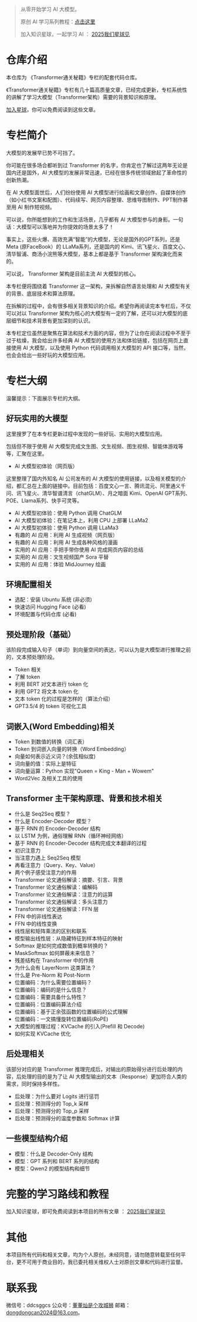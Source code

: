 > 从零开始学习 AI 大模型。
> 
> 原创 AI 学习系列教程：[点击这里](https://www.yuque.com/yuqueyonghupftxbc/ai100/wvyi8axax45piuxq)
> 
> 加入知识星球，一起学习 AI ： [2025我们星球见](https://www.yuque.com/yuqueyonghupftxbc/ai100/aiy5vb3bu2id5agp)

# 仓库介绍

本仓库为 《Transformer通关秘籍》专栏的配套代码仓库。

《Transformer通关秘籍》专栏有几十篇高质量文章，已经完成更新，专栏系统性的讲解了学习大模型（Transformer架构）需要的背景知识和原理。

 [加入星球](https://www.yuque.com/yuqueyonghupftxbc/ai100/aiy5vb3bu2id5agp)，你可以免费阅读到这些文章。


# 专栏简介
大模型的发展早已势不可挡了。

你可能在很多场合都听到过 Transformer 的名字，你肯定也了解过这两年无论是国内还是国外，AI 大模型的发展非常迅速，已经在很多传统领域掀起了革命性的创新热潮。

在 AI 大模型面世后，人们纷纷使用 AI 大模型进行绘画和文章创作、自媒体创作（如小红书文案和配图）、代码续写、网页内容整理、思维导图制作、PPT制作甚至用 AI 制作短视频。

可以说，你所能想到的工作和生活场景，几乎都有 AI 大模型参与的身影。一句话：大模型可以落地并为你提效的场景太多了！

事实上，这些火爆、高效充满“智能”的大模型，无论是国外的GPT系列，还是 Meta (原FaceBook）的 LLaMa系列，还是国内的 Kimi、讯飞星火、百度文心、清华智浦、商汤小浣熊等大模型，基本上都是基于 Transformer 架构演化而来的。

可以说， Transformer 架构是目前主流 AI 大模型的核心。

本专栏便将围绕着 Transformer 这一架构，来拆解自然语言处理和 AI 大模型有关的背景、底层技术和算法原理。

在拆解的过程中，会有很多相关背景知识的介绍。希望你再阅读完本专栏后，不仅可以对以 Transformer 架构为核心的大模型有一定的了解，还可以对大模型的底层细节和技术背景有更加深刻的认识。

本专栏定位虽然是聚焦在算法和技术方面的内容，但为了让你在阅读过程中不至于过于枯燥，我会给出许多经典 AI 大模型的使用方法和体验链接，包括在网页上直接使用 AI 大模型，以及使用 Python 代码调用相关大模型的 API 接口等，当然，也会会给出一些好玩的大模型应用。

# 专栏大纲
温馨提示：下面展示专栏的大纲。

## 好玩实用的大模型
这里搜罗了在本专栏更新过程中发现的一些好玩、实用的大模型应用。

包括但不限于使用 AI 大模型完成文生图、文生视频、图生视频、智能体游戏等等，汇聚在这里。

- AI 大模型初体验（网页版）

这里整理了国内外知名 AI 公司发布的 AI 大模型的使用链接，以及相关模型的介绍，都汇总在上面的链接中。目前包括：百度文心一言、腾讯混元、阿里通义千问、讯飞星火、清华智谱清言（chatGLM）、月之暗面 Kimi、OpenAI GPT系列、POE、Llama系列、快手可灵等。

- AI 大模型初体验：使用 Python 调用 ChatGLM
- AI 大模型初体验：在笔记本上，利用 CPU 上部署 LLaMa2
- AI 大模型初体验：使用 Python 调用 LLaMa3
- 有趣的 AI 应用：利用 AI 生成视频（网页版）
- 有趣的 AI 应用：利用 AI 生成各种风格的漫画
- 实用的 AI 应用：手把手带你使用 AI 完成网页内容的总结
- 实用的 AI 应用：文生视频国产 Sora 平替
- 实用的 AI 应用：体验 MidJourney 绘画

## 环境配置相关
- 选配：安装 Ubuntu 系统 (非必须)
- 快速访问 Hugging Face (必看)
- 环境配置与代码仓库 (必看)

## 预处理阶段（基础）
该阶段完成输入句子（单词）到向量空间的表达，可以认为是大模型进行推理之前的，文本预处理阶段。

- Token 相关
- 了解 token
- 利用 BERT 对文本进行 token 化
- 利用 GPT2 将文本 token 化
- 文本 token 化的过程是怎样的（算法介绍）
- GPT3.5/4 的 token 可视化工具

## 词嵌入(Word Embedding)相关
- Token 到数值的转换（词汇表）
- Token 到词嵌入向量的转换（Word Embedding）
- 向量如何表示近义词？(余弦相似度)
- 词向量的值：实际上是特征
- 词向量运算：Python 实现"Queen = King - Man + Wowem"
- Word2Vec 及相关工具的使用

## Transformer 主干架构原理、背景和技术相关
- 什么是 Seq2Seq 模型？
- 什么是 Encoder-Decoder 模型？
- 基于 RNN 的 Encoder-Decoder 结构
- 以 LSTM 为例，通俗理解 RNN（循环神经网络）
- 基于 RNN 的 Encoder-Decoder 结构完成文本翻译的过程
- 初识注意力
- 当注意力遇上 Seq2Seq 模型
- 再看注意力（Query、Key、Value）
- 两个例子感受注意力的作用
- Transformer 论文通俗解读：摘要、引言、背景
- Transformer 论文通俗解读：编解码
- Transformer 论文通俗解读：注意力的运算
- Transformer 论文通俗解读：多头注意力
- Transformer 论文通俗解读：FFN 层
- FFN 中的非线性表达
- FFN 中的线性变换
- 线性层和矩阵乘法的区别和联系
- 模型输出线性层：从隐藏特征到样本特征的映射
- Softmax 是如何完成数值到概率转换的？
- MaskSoftmax 如何屏蔽未来信息？
- 残差结构在 Transformer 中的作用
- 为什么会有 LayerNorm 这类算法？
- 什么是 Pre-Norm 和 Post-Norm
- 位置编码：为什么需要位置编码？
- 位置编码：编码的是什么信息？
- 位置编码：需要具备什么特性？
- 位置编码：位置编码算法介绍
- 位置编码：基于正余弦函数的位置编码的公式理解
- 位置编码：一文搞懂旋转位置编码(RoPE)
- 大模型的推理过程：KVCache 的引入(Prefill 和 Decode)
- 如何实现 KVCache 优化

## 后处理相关
该部分对应的是 Transformer 推理完成后，对输出的原始得分进行后处理的内容，后处理的目的是为了让 AI 大模型输出的文本（Response）更加符合人类的需求，同时保持多样性。

- 后处理：为什么要对 Logits 进行惩罚
- 后处理：预测得分的 Top_k 采样
- 后处理：预测得分的 Top_p 采样
- 后处理：预测得分的温度参数和 Softmax 计算

## 一些模型结构介绍
- 模型：什么是 Decoder-Only 结构
- 模型：GPT 系列和 BERT 系列的结构
- 模型：Qwen2 的模型结构和细节

# 完整的学习路线和教程
加入知识星球，即可免费阅读到本项目的所有文章 ： [2025我们星球见](https://www.yuque.com/yuqueyonghupftxbc/ai100/aiy5vb3bu2id5agp)

# 其他
本项目所有代码和相关文章，均为个人原创，未经同意，请勿随意转载至任何平台，更不可用于商业目的，我已委托相关维权人士对原创文章和代码进行监督。

# 联系我
微信号：ddcsggcs
公众号：[董董灿是个攻城狮](https://mp.weixin.qq.com/s/-YVb5JM7HVqrkiVrraBlDA?token=1017142557&lang=zh_CN)
邮箱：dongdongcan2024@163.com。
